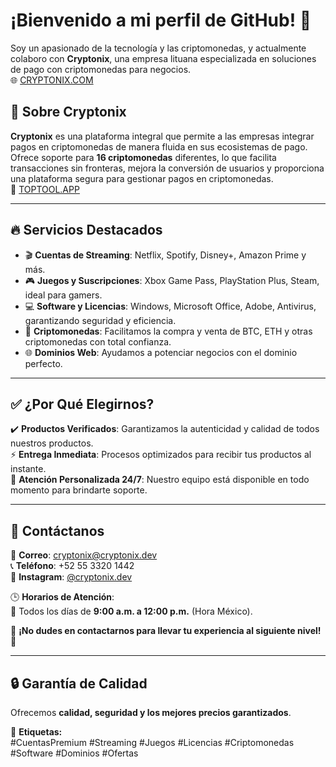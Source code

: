 # ¡Bienvenido a mi perfil de GitHub! 👋

Soy un apasionado de la tecnología y las criptomonedas, y actualmente colaboro con **Cryptonix**, una empresa lituana especializada en soluciones de pago con criptomonedas para negocios.  
🌐 [CRYPTONIX.COM](https://cryptonix.com)

## 🚀 Sobre Cryptonix

**Cryptonix** es una plataforma integral que permite a las empresas integrar pagos en criptomonedas de manera fluida en sus ecosistemas de pago.  
Ofrece soporte para **16 criptomonedas** diferentes, lo que facilita transacciones sin fronteras, mejora la conversión de usuarios y proporciona una plataforma segura para gestionar pagos en criptomonedas.  
🔗 [TOPTOOL.APP](https://toptool.app)

---

## 🔥 Servicios Destacados

- 🎬 **Cuentas de Streaming**: Netflix, Spotify, Disney+, Amazon Prime y más.  
- 🎮 **Juegos y Suscripciones**: Xbox Game Pass, PlayStation Plus, Steam, ideal para gamers.  
- 💻 **Software y Licencias**: Windows, Microsoft Office, Adobe, Antivirus, garantizando seguridad y eficiencia.  
- 💎 **Criptomonedas**: Facilitamos la compra y venta de BTC, ETH y otras criptomonedas con total confianza.  
- 🌐 **Dominios Web**: Ayudamos a potenciar negocios con el dominio perfecto.  

---

## ✅ ¿Por Qué Elegirnos?

✔️ **Productos Verificados**: Garantizamos la autenticidad y calidad de todos nuestros productos.  
⚡ **Entrega Inmediata**: Procesos optimizados para recibir tus productos al instante.  
💼 **Atención Personalizada 24/7**: Nuestro equipo está disponible en todo momento para brindarte soporte.  

---

## 📲 Contáctanos  

📧 **Correo**: cryptonix@cryptonix.dev  
📞 **Teléfono**: +52 55 3320 1442  
📸 **Instagram**: [@cryptonix.dev](https://instagram.com/cryptonix.dev)  

🕒 **Horarios de Atención**:  
📅 Todos los días de **9:00 a.m. a 12:00 p.m.** (Hora México).  

🚀 **¡No dudes en contactarnos para llevar tu experiencia al siguiente nivel!** 🚀  

---

## 🔒 Garantía de Calidad  

Ofrecemos **calidad, seguridad y los mejores precios garantizados**.  

📌 **Etiquetas:**  
#CuentasPremium #Streaming #Juegos #Licencias #Criptomonedas #Software #Dominios #Ofertas  
